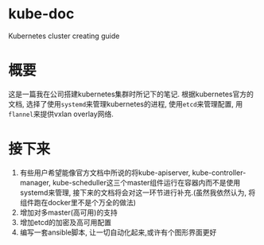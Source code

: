 # kube-doc
Kubernetes cluster creating guide

# 概要
这是一篇我在公司搭建kubernetes集群时所记下的笔记. 根据kubernetes官方的文档, 选择了使用`systemd`来管理kubernetes的进程, 使用`etcd`来管理配置, 用`flannel`来提供vxlan overlay网络.

# 接下来
1. 有些用户希望能像官方文档中所说的将kube-apiserver, kube-controller-manager, kube-scheduller这三个master组件运行在容器内而不是使用systemd来管理, 接下来的文档将会对这一环节进行补充.(虽然我依然认为, 将组件跑在docker里不是个万全的做法)
2. 增加对多master(高可用)的支持
3. 增加etcd的加密及高可用配置
4. 编写一套ansible脚本, 让一切自动化起来,或许有个图形界面更好
